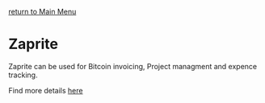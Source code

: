 [return to Main Menu](README.md)

# Zaprite

Zaprite can be used for Bitcoin invoicing, Project managment and expence tracking.

Find more details [here](https://zaprite.com/)

